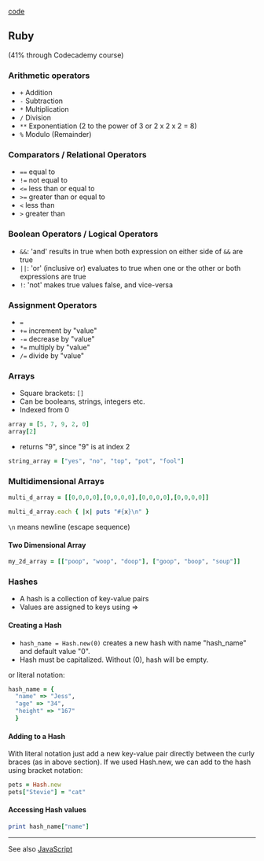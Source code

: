 [code](code.md)

## Ruby
(41% through Codecademy course)

### Arithmetic operators
- `+`  Addition
- `-`  Subtraction
- `*`  Multiplication
- `/`  Division
- `**` Exponentiation (2 to the power of 3 or 2 x 2 x 2 = 8)
- `%`  Modulo (Remainder)

### Comparators / Relational Operators
- `==` equal to
- `!=` not equal to
- `<=` less than or equal to
- `>=` greater than or equal to
- `<` less than
- `>` greater than

### Boolean Operators / Logical Operators
- `&&`:  'and'  results in true when both expression on either side of `&&` are true
- `||`:  'or'   (inclusive or) evaluates to true when one or the other or both expressions are true
- `!`: 'not'  makes true values false, and vice-versa

### Assignment Operators
- `=`
- `+=` increment by "value"
- `-=` decrease by "value"
- `*=` multiply by "value"
- `/=` divide by "value"

### Arrays

- Square brackets: `[]`
- Can be booleans, strings, integers etc.
- Indexed from 0
```ruby
array = [5, 7, 9, 2, 0]
array[2]
```
 - returns "9", since "9" is at index 2

```ruby
string_array = ["yes", "no", "top", "pot", "fool"]
```

### Multidimensional Arrays

```ruby
multi_d_array = [[0,0,0,0],[0,0,0,0],[0,0,0,0],[0,0,0,0]]

multi_d_array.each { |x| puts "#{x}\n" }
```
`\n` means newline (escape sequence)

#### Two Dimensional Array
```ruby
my_2d_array = [["poop", "woop", "doop"], ["goop", "boop", "soup"]]
```

### Hashes
- A hash is a collection of key-value pairs
- Values are assigned to keys using =>


#### Creating a Hash
- `hash_name = Hash.new(0)` creates a new hash with name "hash_name" and default value "0".
- Hash must be capitalized. Without (0), hash will be empty.

or literal notation:

```ruby
hash_name = {
  "name" => "Jess",
  "age" => "34",
  "height" => "167"
  }
```

#### Adding to a Hash
With literal notation just add a new key-value pair directly between the curly braces (as in above section). If we used Hash.new, we can add to the hash using bracket notation:

```ruby
pets = Hash.new
pets["Stevie"] = "cat"
```

#### Accessing Hash values
```ruby
print hash_name["name"]
```

---

See also [JavaScript](javascript/notes.md)
